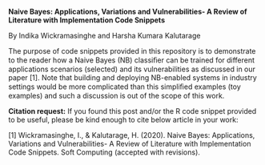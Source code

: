 **Naive Bayes: Applications, Variations and Vulnerabilities- A Review of Literature with Implementation Code Snippets**

By Indika Wickramasinghe and Harsha Kumara Kalutarage

The purpose of code snippets provided in this repository is to demonstrate to the reader how a Naive Bayes (NB) classiﬁer can be trained for different applications scenarios (selected) and its vulnerabilities as discussed in our paper [1]. Note that building and deploying NB-enabled systems in industry settings would be more complicated than this simpliﬁed examples (toy examples) and such a discussion is out of the scope of this work.

**Citation request:**
If you found this post and/or the R code snippet provided to be useful, please be kind enough to cite below article in your work:

[1] Wickramasinghe, I., & Kalutarage, H. (2020). Naive Bayes: Applications, Variations and Vulnerabilities- A Review of Literature with Implementation Code Snippets. Soft Computing (accepted with revisions).
